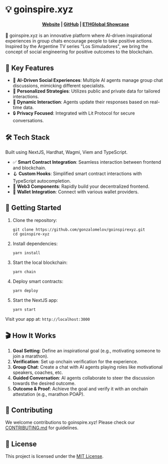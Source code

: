 # 💡 goinspire.xyz

<h4 align="center">
  <a href="https://goinspire.xyz">Website</a> |
  <a href="https://github.com/gonzalomelov/goinspirexyz">GitHub</a> |
  <a href="https://ethglobal.com/showcase/gosolve-xyz-yzvyj">ETHGlobal Showcase</a>
</h4>

🚀 goinspire.xyz is an innovative platform where AI-driven inspirational experiences in group chats encourage people to take positive actions. Inspired by the Argentine TV series "Los Simuladores", we bring the concept of social engineering for positive outcomes to the blockchain.

## 🌟 Key Features

- 🤖 **AI-Driven Social Experiences**: Multiple AI agents manage group chat discussions, mimicking different specialists.
- 🎯 **Personalized Strategies**: Utilizes public and private data for tailored interactions.
- 🔄 **Dynamic Interaction**: Agents update their responses based on real-time data.
- 🔒 **Privacy Focused**: Integrated with Lit Protocol for secure conversations.

## 🛠 Tech Stack

Built using NextJS, Hardhat, Wagmi, Viem and TypeScript.

- ✅ **Smart Contract Integration**: Seamless interaction between frontend and blockchain.
- 🪝 **Custom Hooks**: Simplified smart contract interactions with TypeScript autocompletion.
- 🧱 **Web3 Components**: Rapidly build your decentralized frontend.
- 🔐 **Wallet Integration**: Connect with various wallet providers.

## 🚀 Getting Started

1. Clone the repository:
   ```
   git clone https://github.com/gonzalomelov/goinspirexyz.git
   cd goinspire-xyz
   ```

2. Install dependencies:
   ```
   yarn install
   ```

3. Start the local blockchain:
   ```
   yarn chain
   ```

4. Deploy smart contracts:
   ```
   yarn deploy
   ```

5. Start the NextJS app:
   ```
   yarn start
   ```

Visit your app at: `http://localhost:3000`

## 🎬 How It Works

1. **Goal Setting**: Define an inspirational goal (e.g., motivating someone to join a marathon).
2. **Verification**: Set up onchain verification for the experience.
3. **Group Chat**: Create a chat with AI agents playing roles like motivational speakers, coaches, etc.
4. **Guided Conversation**: AI agents collaborate to steer the discussion towards the desired outcome.
5. **Outcome & Proof**: Achieve the goal and verify it with an onchain attestation (e.g., marathon POAP).

## 🤝 Contributing

We welcome contributions to goinspire.xyz! Please check our [CONTRIBUTING.md](CONTRIBUTING.md) for guidelines.

## 📄 License

This project is licensed under the [MIT License](LICENSE).